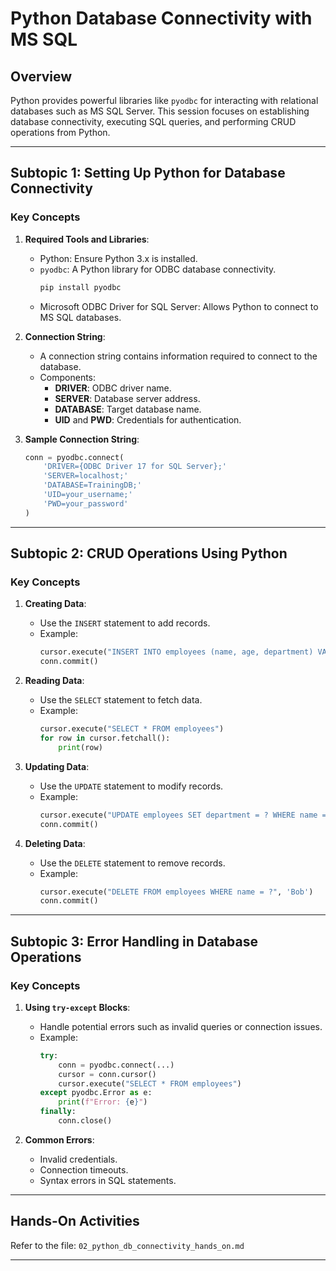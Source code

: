# Python Database Connectivity with MS SQL

## Overview
Python provides powerful libraries like `pyodbc` for interacting with relational databases such as MS SQL Server. This session focuses on establishing database connectivity, executing SQL queries, and performing CRUD operations from Python.

---

## Subtopic 1: Setting Up Python for Database Connectivity

### Key Concepts
1. **Required Tools and Libraries**:
   - Python: Ensure Python 3.x is installed.
   - `pyodbc`: A Python library for ODBC database connectivity.
     ```bash
     pip install pyodbc
     ```
   - Microsoft ODBC Driver for SQL Server: Allows Python to connect to MS SQL databases.

2. **Connection String**:
   - A connection string contains information required to connect to the database.
   - Components:
     - **DRIVER**: ODBC driver name.
     - **SERVER**: Database server address.
     - **DATABASE**: Target database name.
     - **UID** and **PWD**: Credentials for authentication.

3. **Sample Connection String**:
   ```python
   conn = pyodbc.connect(
       'DRIVER={ODBC Driver 17 for SQL Server};'
       'SERVER=localhost;'
       'DATABASE=TrainingDB;'
       'UID=your_username;'
       'PWD=your_password'
   )
   ```

---

## Subtopic 2: CRUD Operations Using Python

### Key Concepts
1. **Creating Data**:
   - Use the `INSERT` statement to add records.
   - Example:
     ```python
     cursor.execute("INSERT INTO employees (name, age, department) VALUES (?, ?, ?)", 'David', 29, 'Marketing')
     conn.commit()
     ```

2. **Reading Data**:
   - Use the `SELECT` statement to fetch data.
   - Example:
     ```python
     cursor.execute("SELECT * FROM employees")
     for row in cursor.fetchall():
         print(row)
     ```

3. **Updating Data**:
   - Use the `UPDATE` statement to modify records.
   - Example:
     ```python
     cursor.execute("UPDATE employees SET department = ? WHERE name = ?", 'Sales', 'Alice')
     conn.commit()
     ```

4. **Deleting Data**:
   - Use the `DELETE` statement to remove records.
   - Example:
     ```python
     cursor.execute("DELETE FROM employees WHERE name = ?", 'Bob')
     conn.commit()
     ```

---

## Subtopic 3: Error Handling in Database Operations

### Key Concepts
1. **Using `try-except` Blocks**:
   - Handle potential errors such as invalid queries or connection issues.
   - Example:
     ```python
     try:
         conn = pyodbc.connect(...)
         cursor = conn.cursor()
         cursor.execute("SELECT * FROM employees")
     except pyodbc.Error as e:
         print(f"Error: {e}")
     finally:
         conn.close()
     ```

2. **Common Errors**:
   - Invalid credentials.
   - Connection timeouts.
   - Syntax errors in SQL statements.

---

## Hands-On Activities
Refer to the file: `02_python_db_connectivity_hands_on.md`

---

